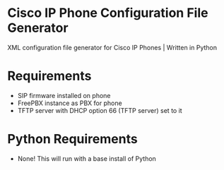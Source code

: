 # Cisco IP Phone Configuration File Generator
XML configuration file generator for Cisco IP Phones | Written in Python

# Requirements
- SIP firmware installed on phone
- FreePBX instance as PBX for phone
- TFTP server with DHCP option 66 (TFTP server) set to it

# Python Requirements
- None! This will run with a base install of Python

